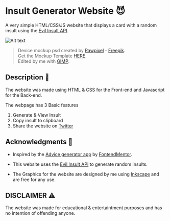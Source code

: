# Insult Generator Website 😈

A very simple HTML/CSS/JS website that displays a card with a random insult using the [Evil Insult API](http://evilinsult.com/).

![Alt text](assets/images/insultGeneratorMockup.png "Optional Title")

> Device mockup psd created by [Rawpixel](http://rawpixel.com/) - [Freepik](http://www.freepik.com/).
<br/> Get the Mockup Template [HERE](https://www.freepik.com/free-psd/digital-devices-screen-editable_16303836.htm).
<br/> Edited by me with [GIMP](https://www.gimp.org/).

## Description 📓

The website was made using HTML & CSS for the Front-end and Javascript for the Back-end.

The webpage has 3 Basic features
1. Generate & View Insult
2. Copy insult to clipboard
3. Share the website on [Twitter](https://twitter.com/)

## Acknowledgments 🌟

* Inspired by the [Advice generator app](https://frontendmentor.io/challenges/advice-generator-app-QdUG-13db) by [FontendMentor](https://frontendmentor.io).

* This website uses the [Evil Insult API](http://evilinsult.com/) to generate random insults.

* The Graphics for the website are designed by me using [Inkscape](http://https://inkscape.org//) and are free for any use.

## DISCLAIMER ⚠️
The website was made for educational & entertaintment purposes and has no intention of offending anyone.